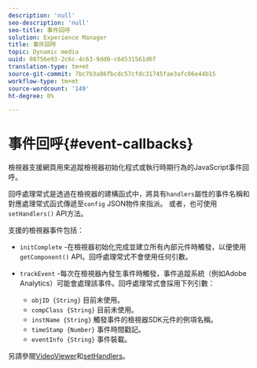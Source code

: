 ```yaml
---
description: 'null'
seo-description: 'null'
seo-title: 事件回呼
solution: Experience Manager
title: 事件回呼
topic: Dynamic media
uuid: 08756e93-2c6c-4c63-9dd0-c64531561d6f
translation-type: tm+mt
source-git-commit: 7bc7b3a86fbcdc57cfdc31745fae3afc06e44b15
workflow-type: tm+mt
source-wordcount: '149'
ht-degree: 0%

---
```



# 事件回呼{#event-callbacks}

檢視器支援網頁用來追蹤檢視器初始化程式或執行時期行為的JavaScript事件回呼。

回呼處理常式是透過在檢視器的建構函式中，將具有`handlers`屬性的事件名稱和對應處理常式函式傳遞至`config` JSON物件來指派。 或者，也可使用`setHandlers()` API方法。

支援的檢視器事件包括：

* `initComplete` -在檢視器初始化完成並建立所有內部元件時觸發，以便使用 `getComponent()` API。回呼處理常式不會使用任何引數。

* `trackEvent` -每次在檢視器內發生事件時觸發，事件追蹤系統（例如Adobe Analytics）可能會處理該事件。回呼處理常式會採用下列引數：

   * `objID {String}` 目前未使用。
   * `compClass {String}` 目前未使用。
   * `instName {String}` 觸發事件的檢視器SDK元件的例項名稱。
   * `timeStamp {Number}` 事件時間戳記。
   * `eventInfo {String}` 事件裝載。

另請參閱[VideoViewer](../../c-html5-s7-aem-asset-viewers/c-html5-video-reference/c-html5-video-viewer-20-javascriptapiref/r-html5-video-viewer-20-javascriptapiref-videoviewer.md#reference-bfad5aa071c74a66a23c39a9b48dedb0)和[setHandlers](../../c-html5-s7-aem-asset-viewers/c-html5-video-reference/c-html5-video-viewer-20-javascriptapiref/r-html5-video-viewer-20-javascriptapiref-sethandlers.md#reference-22b373b37e8943a7be5c4d4cc21ed926)。
